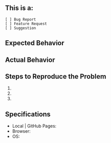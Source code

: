 ## This is a:
```
[ ] Bug Report
[ ] Feature Request
[ ] Suggestion
```

## Expected Behavior


## Actual Behavior


## Steps to Reproduce the Problem
  1.
  2.
  3.

## Specifications
  - Local | GitHub Pages:
  - Browser:
  - OS: